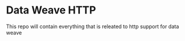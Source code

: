 # Data Weave HTTP
This repo will contain everything that is releated to http support for data weave
